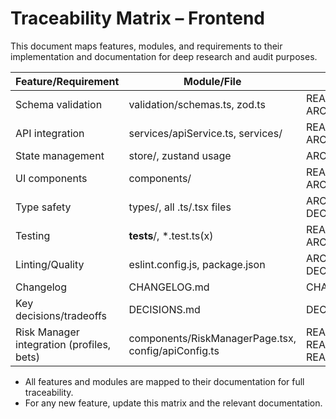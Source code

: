 # Traceability Matrix – Frontend

This document maps features, modules, and requirements to their implementation and documentation for deep research and audit purposes.

| Feature/Requirement                       | Module/File                                         | Documentation                                    |
| ----------------------------------------- | --------------------------------------------------- | ------------------------------------------------ |
| Schema validation                         | validation/schemas.ts, zod.ts                       | README_API.md, ARCHITECTURE.md                   |
| API integration                           | services/apiService.ts, services/                   | README_API.md, ARCHITECTURE.md                   |
| State management                          | store/, zustand usage                               | ARCHITECTURE.md                                  |
| UI components                             | components/                                         | README.md, ARCHITECTURE.md                       |
| Type safety                               | types/, all .ts/.tsx files                          | ARCHITECTURE.md, DECISIONS.md                    |
| Testing                                   | **tests**/, \*.test.ts(x)                           | README.md, ARCHITECTURE.md                       |
| Linting/Quality                           | eslint.config.js, package.json                      | ARCHITECTURE.md, DECISIONS.md                    |
| Changelog                                 | CHANGELOG.md                                        | CHANGELOG.md                                     |
| Key decisions/tradeoffs                   | DECISIONS.md                                        | DECISIONS.md                                     |
| Risk Manager integration (profiles, bets) | components/RiskManagerPage.tsx, config/apiConfig.ts | README_API.md, README.md, README_TRACEABILITY.md |

- All features and modules are mapped to their documentation for full traceability.
- For any new feature, update this matrix and the relevant documentation.

